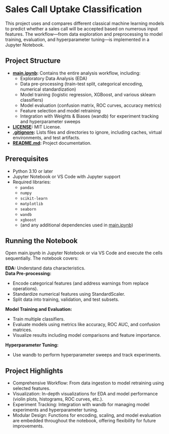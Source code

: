 # Sales Call Uptake Classification

This project uses and compares different classical machine learning models to predict whether a sales call will be accepted based on numerous input features. The workflow—from data exploration and preprocessing to model training, evaluation, and hyperparameter tuning—is implemented in a Jupyter Notebook.

## Project Structure

- **[main.ipynb](main.ipynb):** Contains the entire analysis workflow, including:
  - Exploratory Data Analysis (EDA)
  - Data pre-processing (train-test split, categorical encoding, numerical standardization)
  - Model training (logistic regression, XGBoost, and various sklearn classifiers)
  - Model evaluation (confusion matrix, ROC curves, accuracy metrics)
  - Feature selection and model retraining
  - Integration with Weights & Biases (wandb) for experiment tracking and hyperparameter sweeps
- **[LICENSE](LICENSE):** MIT License.
- **[.gitignore](.gitignore):** Lists files and directories to ignore, including caches, virtual environments, and test artifacts.
- **[README.md](README.md):** Project documentation.

## Prerequisites

- Python 3.10 or later
- Jupyter Notebook or VS Code with Jupyter support
- Required libraries:
  - `pandas`
  - `numpy`
  - `scikit-learn`
  - `matplotlib`
  - `seaborn`
  - `wandb`
  - `xgboost`
  - (and any additional dependencies used in [main.ipynb](main.ipynb))



## Running the Notebook  
Open main.ipynb in Jupyter Notebook or via VS Code and execute the cells sequentially. The notebook covers:

**EDA:** Understand data characteristics.  
**Data Pre-processing:**  
- Encode categorical features (and address warnings from replace operations).  
- Standardize numerical features using StandardScaler.  
- Split data into training, validation, and test subsets.

**Model Training and Evaluation:**  
- Train multiple classifiers.  
- Evaluate models using metrics like accuracy, ROC AUC, and confusion matrices.  
- Visualize results including model comparisons and feature importance.

**Hyperparameter Tuning:**  
- Use wandb to perform hyperparameter sweeps and track experiments.

## Project Highlights  
- Comprehensive Workflow: From data ingestion to model retraining using selected features.  
- Visualization: In-depth visualizations for EDA and model performance (violin plots, histograms, ROC curves, etc.).  
- Experiment Tracking: Integration with wandb for managing model experiments and hyperparameter tuning.  
- Modular Design: Functions for encoding, scaling, and model evaluation are embedded throughout the notebook, offering flexibility for future improvements.